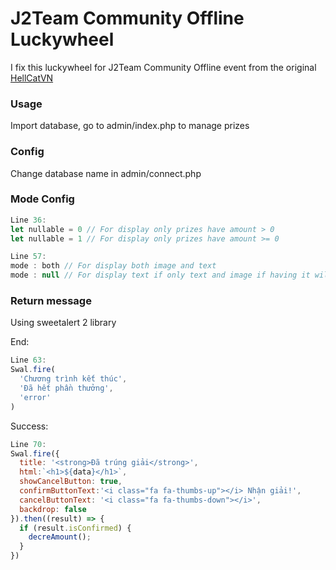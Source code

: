 # J2Team Community Offline Luckywheel

I fix this luckywheel for J2Team Community Offline event from the original [HellCatVN](https://github.com/HellCatVN/lucky-wheel)

### Usage

Import database, go to admin/index.php to manage prizes 

### Config

Change database name in admin/connect.php

### Mode Config

```js
Line 36:
let nullable = 0 // For display only prizes have amount > 0
let nullable = 1 // For display only prizes have amount >= 0
```

```js
Line 57:
mode : both // For display both image and text
mode : null // For display text if only text and image if having it will having no text
```

### Return message

Using sweetalert 2 library

End:
```js
Line 63:
Swal.fire(
  'Chương trình kết thúc',
  'Đã hết phần thưởng',
  'error'
)
```

Success:
```js
Line 70:
Swal.fire({
  title: '<strong>Đã trúng giải</strong>',
  html:`<h1>${data}</h1>`,
  showCancelButton: true,
  confirmButtonText:'<i class="fa fa-thumbs-up"></i> Nhận giải!',
  cancelButtonText: '<i class="fa fa-thumbs-down"></i>',
  backdrop: false
}).then((result) => {
  if (result.isConfirmed) {
    decreAmount();
  } 
})
```
